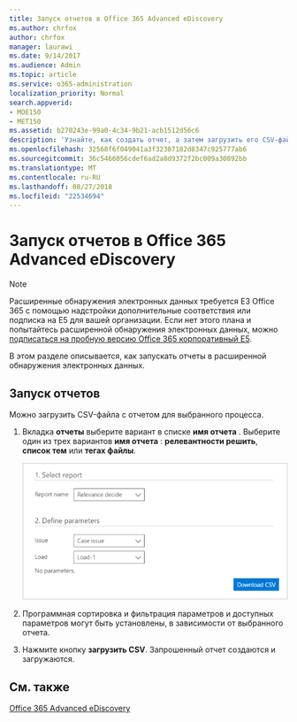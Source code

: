 ```yaml
---
title: Запуск отчетов в Office 365 Advanced eDiscovery
ms.author: chrfox
author: chrfox
manager: laurawi
ms.date: 9/14/2017
ms.audience: Admin
ms.topic: article
ms.service: o365-administration
localization_priority: Normal
search.appverid:
- MOE150
- MET150
ms.assetid: b270243e-99a0-4c34-9b21-acb1512d56c6
description: 'Узнайте, как создать отчет, а затем загрузить его CSV-файла в Office 365 расширенного обнаружения электронных данных.  '
ms.openlocfilehash: 32568f6f049041a3f32307182d8347c925777ab6
ms.sourcegitcommit: 36c5466056cdef6ad2a8d9372f2bc009a30892bb
ms.translationtype: MT
ms.contentlocale: ru-RU
ms.lasthandoff: 08/27/2018
ms.locfileid: "22534694"
---
```

# <a name="run-reports-in-office-365-advanced-ediscovery"></a>Запуск отчетов в Office 365 Advanced eDiscovery

> [!NOTE]
> Расширенные обнаружения электронных данных требуется E3 Office 365 с помощью надстройки дополнительные соответствия или подписка на E5 для вашей организации. Если нет этого плана и попытайтесь расширенной обнаружения электронных данных, можно [подписаться на пробную версию Office 365 корпоративный E5](https://go.microsoft.com/fwlink/p/?LinkID=698279). 
  
В этом разделе описывается, как запускать отчеты в расширенной обнаружения электронных данных.
  
## <a name="running-reports"></a>Запуск отчетов

Можно загрузить CSV-файла с отчетом для выбранного процесса.
  
1. Вкладка **отчеты** выберите вариант в списке **имя отчета** . Выберите один из трех вариантов **имя отчета** : **релевантности решить**, **список тем** или **тегах файлы**.
    
    ![Отчеты с аналитическими сведениями по обнаружению электронных данных](media/f16aee7a-508f-4acc-99bc-a2c8dec01312.png)
  
2. Программная сортировка и фильтрация параметров и доступных параметров могут быть установлены, в зависимости от выбранного отчета. 
    
3. Нажмите кнопку **загрузить CSV**. Запрошенный отчет создаются и загружаются.
    
## <a name="see-also"></a>См. также

[Office 365 Advanced eDiscovery](office-365-advanced-ediscovery.md)

